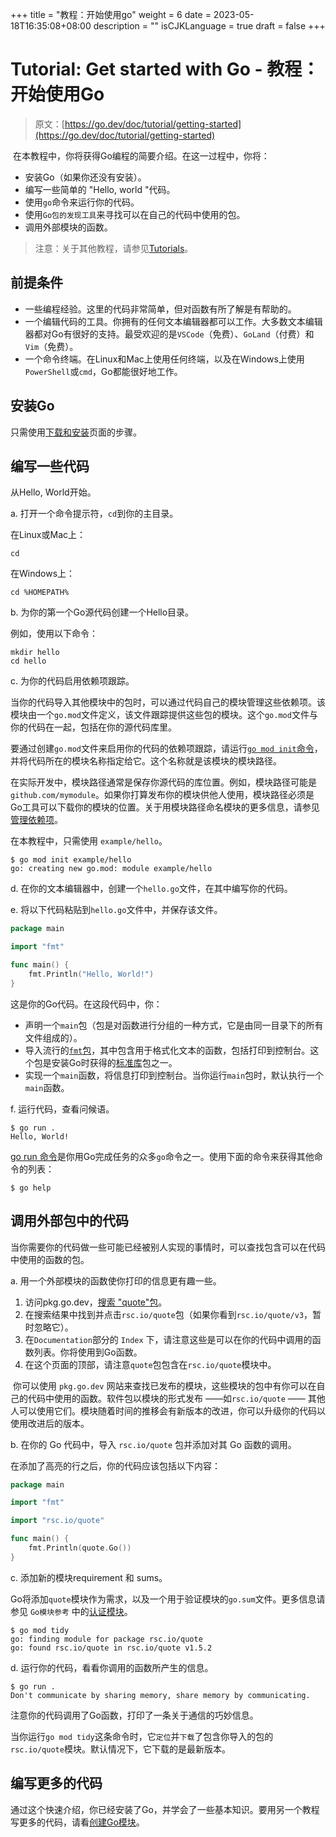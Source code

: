 +++
title = "教程：开始使用go"
weight = 6
date = 2023-05-18T16:35:08+08:00
description = ""
isCJKLanguage = true
draft = false
+++
# Tutorial: Get started with Go - 教程：开始使用Go

> 原文：[https://go.dev/doc/tutorial/getting-started](https://go.dev/doc/tutorial/getting-started)

​	在本教程中，你将获得Go编程的简要介绍。在这一过程中，你将：

- 安装Go（如果你还没有安装）。
- 编写一些简单的 "Hello, world "代码。
- 使用`go`命令来运行你的代码。
- 使用`Go包的发现工具`来寻找可以在自己的代码中使用的包。
- 调用外部模块的函数。

> 注意：关于其他教程，请参见[Tutorials](../Tutorials)。

## 前提条件

- 一些编程经验。这里的代码非常简单，但对函数有所了解是有帮助的。
- 一个编辑代码的工具。你拥有的任何文本编辑器都可以工作。大多数文本编辑器都对Go有很好的支持。最受欢迎的是`VSCode`（免费）、`GoLand`（付费）和`Vim`（免费）。
- 一个命令终端。在Linux和Mac上使用任何终端，以及在Windows上使用`PowerShell`或`cmd`，Go都能很好地工作。

## 安装Go

只需使用[下载和安装](../InstallingGo)页面的步骤。

## 编写一些代码

从Hello, World开始。

a. 打开一个命令提示符，`cd`到你的主目录。

在Linux或Mac上：

```shell
cd
```

在Windows上：

```shell
cd %HOMEPATH%
```

b. 为你的第一个Go源代码创建一个Hello目录。

例如，使用以下命令：

```shell
mkdir hello
cd hello
```

c. 为你的代码启用依赖项跟踪。

当你的代码导入其他模块中的包时，可以通过代码自己的模块管理这些依赖项。该模块由一个`go.mod`文件定义，该文件跟踪提供这些包的模块。这个`go.mod`文件与你的代码在一起，包括在你的源代码库里。

要通过创建`go.mod`文件来启用你的代码的依赖项跟踪，请运行[`go mod init`命令](../../References/GoModulesReference/Module-awareCommands/#go-mod-init)，并将代码所在的模块名称指定给它。这个名称就是该模块的模块路径。

在实际开发中，模块路径通常是保存你源代码的库位置。例如，模块路径可能是`github.com/mymodule`。如果你打算发布你的模块供他人使用，模块路径必须是Go工具可以下载你的模块的位置。关于用模块路径命名模块的更多信息，请参见[管理依赖项](../../UsingAndUnderstandingGo/ManagingDependencies)。

在本教程中，只需使用 `example/hello`。

```shell
$ go mod init example/hello
go: creating new go.mod: module example/hello
```

d. 在你的文本编辑器中，创建一个`hello.go`文件，在其中编写你的代码。

e. 将以下代码粘贴到`hello.go`文件中，并保存该文件。

```go title="hello.go" linenums="1"
package main

import "fmt"

func main() {
    fmt.Println("Hello, World!")
}
```

这是你的Go代码。在这段代码中，你：

- 声明一个`main`包（包是对函数进行分组的一种方式，它是由同一目录下的所有文件组成的）。
- 导入流行的[`fmt`包](https://pkg.go.dev/fmt/)，其中包含用于格式化文本的函数，包括打印到控制台。这个包是安装Go时获得的[标准库](https://pkg.go.dev/std)包之一。
- 实现一个`main`函数，将信息打印到控制台。当你运行`main`包时，默认执行一个`main`函数。

f. 运行代码，查看问候语。

```shell
$ go run .
Hello, World!
```

[go run 命令](../../References/CommandDocumentation/go#编译并运行Go程序)是你用Go完成任务的众多`go`命令之一。使用下面的命令来获得其他命令的列表：

```shell
$ go help
```

## 调用外部包中的代码

​	当你需要你的代码做一些可能已经被别人实现的事情时，可以查找包含可以在代码中使用的函数的包。

a. 用一个外部模块的函数使你打印的信息更有趣一些。

1. 访问pkg.go.dev，[搜索 "quote"包](https://pkg.go.dev/search?q=quote)。
2. 在搜索结果中找到并点击`rsc.io/quote`包（如果你看到`rsc.io/quote/v3`，暂时忽略它）。
3. 在`Documentation`部分的 `Index` 下，请注意这些是可以在你的代码中调用的函数列表。你将使用到Go函数。
4. 在这个页面的顶部，请注意`quote`包包含在`rsc.io/quote`模块中。

​	你可以使用 `pkg.go.dev` 网站来查找已发布的模块，这些模块的包中有你可以在自己的代码中使用的函数。软件包以模块的形式发布 ——如`rsc.io/quote` —— 其他人可以使用它们。模块随着时间的推移会有新版本的改进，你可以升级你的代码以使用改进后的版本。

b. 在你的 Go 代码中，导入 `rsc.io/quote` 包并添加对其 Go 函数的调用。

在添加了高亮的行之后，你的代码应该包括以下内容：

```go hl_lines="5 5" title="hello.go" linenums="1"
package main

import "fmt"

import "rsc.io/quote"

func main() {
    fmt.Println(quote.Go())
}
```

c. 添加新的模块requirement 和 sums。

​	Go将添加`quote`模块作为需求，以及一个用于验证模块的`go.sum`文件。更多信息请参见 `Go模块参考` 中的[认证模块](../../References/GoModulesReference/AuthenticatingModules)。

```shell
$ go mod tidy
go: finding module for package rsc.io/quote
go: found rsc.io/quote in rsc.io/quote v1.5.2
```

d. 运行你的代码，看看你调用的函数所产生的信息。

```shell
$ go run .
Don't communicate by sharing memory, share memory by communicating.
```

注意你的代码调用了Go函数，打印了一条关于通信的巧妙信息。

当你运行`go mod tidy`这条命令时，它`定位`并`下载`了包含你导入的包的`rsc.io/quote`模块。默认情况下，它下载的是最新版本。

## 编写更多的代码

​	通过这个快速介绍，你已经安装了Go，并学会了一些基本知识。要用另一个教程写更多的代码，请看[创建Go模块](../TutorialCreateAGoModule)。